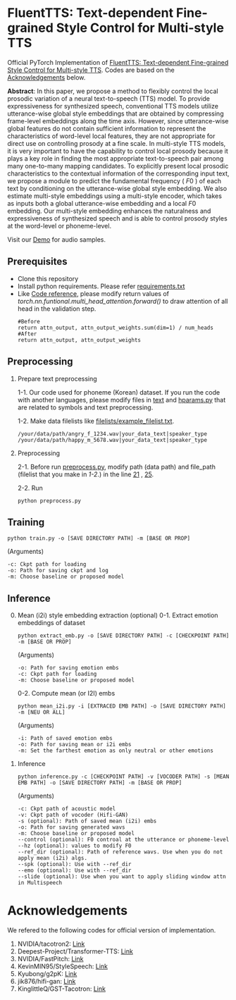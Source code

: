 # FluentTTS: Text-dependent Fine-grained Style Control for Multi-style TTS

Official PyTorch Implementation of [FluentTTS: Text-dependent Fine-grained Style Control for Multi-style TTS](https://www.isca-speech.org/archive/pdfs/interspeech_2022/kim22j_interspeech.pdf).
Codes are based on the [Acknowledgements](https://github.com/monglechap/fluenttts#acknowledgements) below.

**Abstract**: In this paper, we propose a method to flexibly control the local prosodic variation of a neural text-to-speech (TTS) model. To provide expressiveness for synthesized speech, conventional TTS models utilize utterance-wise global style embeddings that are obtained by compressing frame-level embeddings along the time axis. However, since utterance-wise global features do not contain sufficient information to represent the characteristics of word-level local features, they are not appropriate for direct use on controlling prosody at a fine scale.
In multi-style TTS models, it is very important to have the capability to control local prosody because it plays a key role in finding the most appropriate text-to-speech pair among many one-to-many mapping candidates.
To explicitly present local prosodic characteristics to the contextual information of the corresponding input text, we propose a module to predict the fundamental frequency ( $F0$ ) of each text by conditioning on the utterance-wise global style embedding.
We also estimate multi-style embeddings using a multi-style encoder, which takes as inputs both a global utterance-wise embedding and a local $F0$ embedding.
Our multi-style embedding enhances the naturalness and expressiveness of synthesized speech and is able to control prosody styles at the word-level or phoneme-level.

Visit our [Demo](https://kchap0118.github.io/fluenttts/) for audio samples.

## Prerequisites

- Clone this repository
- Install python requirements. Please refer [requirements.txt](requirements.txt)
- Like [Code reference](https://github.com/Deepest-Project/Transformer-TTS), please modify return values of _torch.nn.funtional.multi_head_attention.forward()_ to draw attention of all head in the validation step.
  ```
  #Before
  return attn_output, attn_output_weights.sum(dim=1) / num_heads
  #After
  return attn_output, attn_output_weights
  ```

## Preprocessing

1. Prepare text preprocessing

   1-1. Our code used for phoneme (Korean) dataset. If you run the code with another languages, please modify files in [text](text/) and [hparams.py](hparams.py) that are related to symbols and text preprocessing.

   1-2. Make data filelists like [filelists/example_filelist.txt](filelists/example_filelist.txt).

   ```
   /your/data/path/angry_f_1234.wav|your_data_text|speaker_type
   /your/data/path/happy_m_5678.wav|your_data_text|speaker_type
   ```
2. Preprocessing

   2-1. Before run [preprocess.py](preprocess.py), modify path (data path) and file_path (filelist that you make in _1-2_.) in the line [21](https://github.com/monglechap/fluenttts/blob/main/preprocess.py#L21) , [25](https://github.com/monglechap/fluenttts/blob/main/preprocess.py#L25).

   2-2. Run

   ```
   python preprocess.py
   ```

## Training

```
python train.py -o [SAVE DIRECTORY PATH] -m [BASE OR PROP] 
```

(Arguments)

```
-c: Ckpt path for loading
-o: Path for saving ckpt and log
-m: Choose baseline or proposed model
```

## Inference

0. Mean (i2i) style embedding extraction (optional)
   0-1. Extract emotion embeddings of dataset

   ```
   python extract_emb.py -o [SAVE DIRECTORY PATH] -c [CHECKPOINT PATH] -m [BASE OR PROP]
   ```

   (Arguments)

   ```
   -o: Path for saving emotion embs
   -c: Ckpt path for loading
   -m: Choose baseline or proposed model
   ```

   0-2. Compute mean (or I2I) embs

   ```
   python mean_i2i.py -i [EXTRACED EMB PATH] -o [SAVE DIRECTORY PATH] -m [NEU OR ALL]
   ```

   (Arguments)

   ```
   -i: Path of saved emotion embs
   -o: Path for saving mean or i2i embs
   -m: Set the farthest emotion as only neutral or other emotions
   ```
1. Inference

   ```
   python inference.py -c [CHECKPOINT PATH] -v [VOCODER PATH] -s [MEAN EMB PATH] -o [SAVE DIRECTORY PATH] -m [BASE OR PROP]
   ```

   (Arguments)

   ```
   -c: Ckpt path of acoustic model
   -v: Ckpt path of vocoder (Hifi-GAN)
   -s (optional): Path of saved mean (i2i) embs
   -o: Path for saving generated wavs
   -m: Choose baseline or proposed model
   --control (optional): F0 controal at the utterance or phoneme-level
   --hz (optional): values to modify F0
   --ref_dir (optional): Path of reference wavs. Use when you do not apply mean (i2i) algs.
   --spk (optional): Use with --ref_dir
   --emo (optional): Use with --ref_dir
   --slide (optional): Use when you want to apply sliding window attn in Multispeech
   ```

# Acknowledgements

We refered to the following codes for official version of implementation.

1. NVIDIA/tacotron2: [Link](https://github.com/NVIDIA/tacotron2)
2. Deepest-Project/Transformer-TTS: [Link](https://github.com/Deepest-Project/Transformer-TTS)
3. NVIDIA/FastPitch: [Link](https://github.com/NVIDIA/DeepLearningExamples/tree/master/PyTorch/SpeechSynthesis/FastPitch)
4. KevinMIN95/StyleSpeech: [Link](https://github.com/KevinMIN95/StyleSpeech)
5. Kyubong/g2pK: [Link](https://github.com/Kyubyong/g2pK)
6. jik876/hifi-gan: [Link](https://github.com/jik876/hifi-gan)
7. KinglittleQ/GST-Tacotron: [Link](https://github.com/KinglittleQ/GST-Tacotron)
